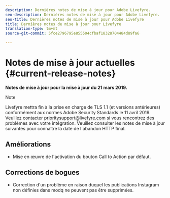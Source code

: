```yaml
---
description: Dernières notes de mise à jour pour Adobe Livefyre.
seo-description: Dernières notes de mise à jour pour Adobe Livefyre.
seo-title: Dernières notes de mise à jour pour Adobe Livefyre
title: Dernières notes de mise à jour pour Livefyre
translation-type: tm+mt
source-git-commit: 5fce2796795e855504cfbaf18328704484d89fa6

---
```



# Notes de mise à jour actuelles {#current-release-notes}

**Notes de mise à jour pour la mise à jour du 21 mars 2019.**

>[!NOTE]
>
>Livefyre mettra fin à la prise en charge de TLS 1.1 (et versions antérieures) conformément aux normes Adobe Security Standards le 11 avril 2019. Veuillez contacter prioritysupport@livefyre.com si vous rencontrez des problèmes avec votre intégration. Veuillez consulter les notes de mise à jour suivantes pour connaître la date de l'abandon HTTP final.

## Améliorations

* Mise en œuvre de l'activation du bouton Call to Action par défaut.


## Corrections de bogues

* Correction d'un problème en raison duquel les publications Instagram non définies dans modq ne peuvent pas être supprimées.
